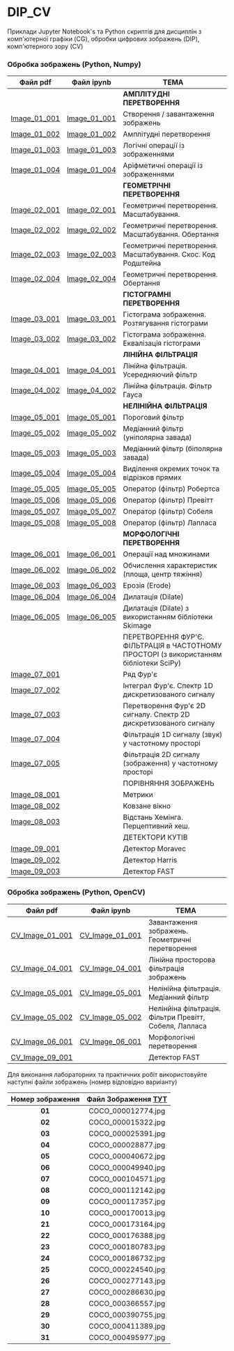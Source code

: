 # DIP_CV
Приклади Jupyter Notebook's та Python скриптів для дисциплін з комп'ютерної графіки (CG), обробки цифрових зображень (DIP), комп'ютерного  зору (CV)



### Обробка  зображень (Python, Numpy)  

| Файл pdf     | Файл ipynb                                            | ТЕМА                                                         |
| ------------ | ------------------------------------------------------------ | ------------------------------------------------------------ |
|  |  | **АМПЛІТУДНІ ПЕРЕТВОРЕННЯ** |
| [Image_01_001](/DIP/Image_01_001.pdf) | [Image_01_001](/DIP/Image_01_001.ipynb) | Створення / завантаження зображень                           |
| [Image_01_002](/DIP/Image_01_002.pdf) | [Image_01_002](/DIP/Image_01_002.ipynb) | Амплітудні перетворення                                      |
| [Image_01_003](/DIP/Image_01_003.pdf) | [Image_01_003](/DIP/Image_01_003.ipynb) | Логічні операції із зображеннями                             |
| [Image_01_004](/DIP/Image_01_004.pdf) | [Image_01_004](/DIP/Image_01_004.ipynb) | Аріфметичні операції із зображеннями                         |
|  |  | **ГЕОМЕТРІЧНІ ПЕРЕТВОРЕННЯ** |
| [Image_02_001](/DIP/Image_02_001.pdf) | [Image_02_001](/DIP/Image_02_001.ipynb) | Геометричні перетворення. Масштабування.                     |
| [Image_02_002](/DIP/Image_02_002.pdf) | [Image_02_002](/DIP/Image_02_002.ipynb) | Геометричні перетворення. Масштабування. Обертання           |
| [Image_02_003](/DIP/Image_02_003.pdf) | [Image_02_003](/DIP/Image_02_003.ipynb) | Геометричні перетворення. Масштабування. Скос. Код Родштейна |
| [Image_02_004](/DIP/Image_02_004.pdf) | [Image_02_004](/DIP/Image_02_004.ipynb) | Геометричні перетворення. Обертання                          |
|  |  | **ГІСТОГРАМНІ ПЕРЕТВОРЕННЯ** |
| [Image_03_001](/DIP/Image_03_001.pdf) | [Image_03_001](/DIP/Image_03_001.ipynb) | Гістограма зображення. Розтягування гістограми               |
| [Image_03_002](/DIP/Image_03_002.pdf) | [Image_03_002](/DIP/Image_03_002.ipynb) | Гістограма зображення. Еквалізація гістограми                |
|  |  | **ЛІНІЙНА ФІЛЬТРАЦІЯ** |
| [Image_04_001](/DIP/Image_04_001.pdf) | [Image_04_001](/DIP/Image_04_001.ipynb) | Лінійна фільтрація. Усередняючий фільтр                      |
| [Image_04_002](/DIP/Image_04_002.pdf) | [Image_04_002](/DIP/Image_04_002.ipynb) | Лінійна фільтрація. Фільтр Гауса                             |
|  |  | **НЕЛІНІЙНА ФІЛЬТРАЦІЯ** |
| [Image_05_001](/DIP/Image_05_001.pdf) | [Image_05_001](/DIP/Image_05_001.ipynb) | Пороговий фільтр |
| [Image_05_002](/DIP/Image_05_002.pdf) | [Image_05_002](/DIP/Image_05_002.ipynb) | Медіанний фільтр (уніполярна завада) |
| [Image_05_003](/DIP/Image_05_003.pdf) | [Image_05_003](/DIP/Image_05_003.ipynb) | Медіанний фільтр (біполярна завада) |
| [Image_05_004](/DIP/Image_05_004.pdf) | [Image_05_004](/DIP/Image_05_004.ipynb) | Виділення окремих точок та відрізков прямих |
| [Image_05_005](/DIP/Image_05_005.pdf) | [Image_05_005](/DIP/Image_05_005.ipynb) | Оператор (фільтр) Робертса |
| [Image_05_006](/DIP/Image_05_006.pdf) | [Image_05_006](/DIP/Image_05_006.ipynb) | Оператор (фільтр) Превітт |
| [Image_05_007](/DIP/Image_05_007.pdf) | [Image_05_007](/DIP/Image_05_007.ipynb) | Оператор (фільтр) Собеля |
| [Image_05_008](/DIP/Image_05_008.pdf) | [Image_05_008](/DIP/Image_05_008.ipynb) | Оператор (фільтр) Лапласа |
|  |  | **МОРФОЛОГІЧНІ ПЕРЕТВОРЕННЯ** |
| [Image_06_001](/DIP/Image_06_001.pdf) | [Image_06_001](/DIP/Image_06_001.ipynb) | Операції над множинами |
| [Image_06_002](/DIP/Image_06_002.pdf) | [Image_06_002](/DIP/Image_06_002.ipynb) | Обчислення характеристик (площа, центр тяжіння) |
| [Image_06_003](/DIP/Image_06_003.pdf) | [Image_06_003](/DIP/Image_06_003.ipynb) | Ерозія (Erode) |
| [Image_06_004](/DIP/Image_06_004.pdf) | [Image_06_004](/DIP/Image_06_004.ipynb) | Дилатація  (Dilate) |
| [Image_06_005](/DIP/Image_06_005.pdf) | [Image_06_005](/DIP/Image_06_005.ipynb) | Дилатація  (Dilate) з використанням бібліотеки Skimage |
|  |  | ПЕРЕТВОРЕННЯ ФУР'Є. ФІЛЬТРАЦІЯ в ЧАСТОТНОМУ ПРОСТОРІ (з використанням бібліотеки SciPy) |
| [Image_07_001](/DIP/Image_07_001.pdf) |  | Ряд Фур'є |
| [Image_07_002](/DIP/Image_07_002.pdf) |  | Інтеграл Фур'є. Спектр 1D дискретизованого сигналу |
| [Image_07_003](/DIP/Image_07_003.pdf) |  | Перетворення Фур'є 2D сигналу. Спектр 2D дискретизованого сигналу |
| [Image_07_004](/DIP/Image_07_004.pdf) |  | Фільтрація 1D сигналу (звук) у частотному  просторі |
| [Image_07_005](/DIP/Image_07_005.pdf) |  | Фільтрація 2D сигналу (зображення) у частотному  просторі |
|  | | ПОРІВНЯННЯ ЗОБРАЖЕНЬ |
| [Image_08_001](/DIP/Image_08_001.pdf) | | Метрики |
| [Image_08_002](/DIP/Image_08_002.pdf) | | Ковзане вікно |
| [Image_08_003](/DIP/Image_08_003.pdf) | | Відстань Хемінга. Перцептивний хеш. |
|  | | ДЕТЕКТОРИ КУТІВ |
| [Image_09_001](/DIP/Image_09_001.pdf) | | Детектор Moravec |
| [Image_09_002](/DIP/Image_09_002.pdf) | | Детектор Harris |
| [Image_09_003](/DIP/Image_09_003.pdf) | | Детектор FAST |



### Обробка зображень (Python, OpenCV)  

| Файл pdf                                   | Файл ipynb                                   | ТЕМА                                                    |
| ------------------------------------------ | -------------------------------------------- | ------------------------------------------------------- |
| [CV_Image_01_001](/CV/CV_Image_01_001.pdf) | [CV_Image_01_001](/CV/CV_Image_01_001.ipynb) | Завантаження зображень. Геометричні перетворення        |
| [CV_Image_04_001](/CV/CV_Image_04_001.pdf) | [CV_Image_04_001](/CV/CV_Image_04_001.ipynb) | Лінійна просторова фільтрація зображень                 |
| [CV_Image_05_001](/CV/CV_Image_05_101.pdf) | [CV_Image_05_001](/CV/CV_Image_05_101.ipynb) | Нелінійна фільтрація. Медіанний фільтр                  |
| [CV_Image_05_002](/CV/CV_Image_05_102.pdf) | [CV_Image_05_002](/CV/CV_Image_05_102.ipynb) | Нелінйіна фільтрація.  Фільтри Превітт, Собеля, Лапласа |
| [CV_Image_06_001](/CV/CV_Image_06_001.pdf) | [CV_Image_06_001](/CV/CV_Image_06_001.ipynb) | Морфологічні перетворення                               |
| [CV_Image_09_001](/CV/CV_Image_09_001.pdf) |                                              | Детектор FAST                                           |





Для виконання лабораторних та практичних робіт використовуйте наступні файли зображень (номер відповідно вариіанту)

| Номер зображення | Файл Зображення  [ТУТ](IMAGES_dif) |
| :--------------: | :-----------------------: |
|      **01**       |    COCO_000012774.jpg     |
|      **02**       |    COCO_000015322.jpg     |
|      **03**       |    COCO_000025391.jpg     |
|      **04**       |    COCO_000028877.jpg     |
|      **05**       |    COCO_000040672.jpg     |
|      **06**       |    COCO_000049940.jpg     |
|      **07**       |    COCO_000104571.jpg     |
|      **08**       |    COCO_000112142.jpg     |
|      **09**       |    COCO_000117357.jpg     |
|      **10**      |    COCO_000170013.jpg     |
|      **21**      |    COCO_000173164.jpg     |
|      **22**      |    COCO_000176388.jpg     |
|      **23**      |    COCO_000180783.jpg     |
|      **24**      |    COCO_000186732.jpg     |
|      **25**      |    COCO_000224540.jpg     |
|      **26**      |    COCO_000277143.jpg     |
|      **27**      |    COCO_000286630.jpg     |
|      **28**      |    COCO_000366557.jpg     |
|      **29**      |    COCO_000390755.jpg     |
|      **30**      |    COCO_000411389.jpg     |
|      **31**      |    COCO_000495977.jpg     |
